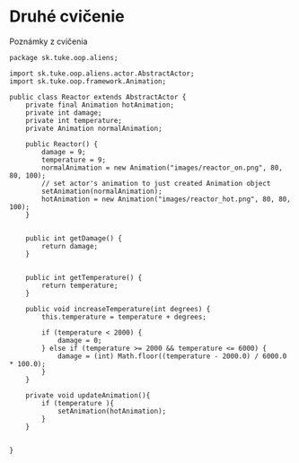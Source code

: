 # Druhé cvičenie

Poznámky z cvičenia

	package sk.tuke.oop.aliens;

    import sk.tuke.oop.aliens.actor.AbstractActor;
    import sk.tuke.oop.framework.Animation;

    public class Reactor extends AbstractActor {
        private final Animation hotAnimation;
        private int damage;
        private int temperature;
        private Animation normalAnimation;

        public Reactor() {
            damage = 9;
            temperature = 9;
            normalAnimation = new Animation("images/reactor_on.png", 80, 80, 100);
            // set actor's animation to just created Animation object
            setAnimation(normalAnimation);
            hotAnimation = new Animation("images/reactor_hot.png", 80, 80, 100);
        }


        public int getDamage() {
            return damage;
        }


        public int getTemperature() {
            return temperature;
        }

        public void increaseTemperature(int degrees) {
            this.temperature = temperature + degrees;

            if (temperature < 2000) {
                damage = 0;
            } else if (temperature >= 2000 && temperature <= 6000) {
                damage = (int) Math.floor((temperature - 2000.0) / 6000.0 * 100.0);
            }
        }

        private void updateAnimation(){
            if (temperature ){
                setAnimation(hotAnimation);
            }
        }


    }
